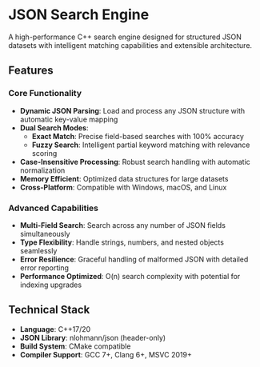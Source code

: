 # JSON Search Engine

A high-performance C++ search engine designed for structured JSON datasets with intelligent matching capabilities and extensible architecture.

## Features

### Core Functionality
- **Dynamic JSON Parsing**: Load and process any JSON structure with automatic key-value mapping
- **Dual Search Modes**: 
  - **Exact Match**: Precise field-based searches with 100% accuracy
  - **Fuzzy Search**: Intelligent partial keyword matching with relevance scoring
- **Case-Insensitive Processing**: Robust search handling with automatic normalization
- **Memory Efficient**: Optimized data structures for large datasets
- **Cross-Platform**: Compatible with Windows, macOS, and Linux

### Advanced Capabilities
- **Multi-Field Search**: Search across any number of JSON fields simultaneously
- **Type Flexibility**: Handle strings, numbers, and nested objects seamlessly
- **Error Resilience**: Graceful handling of malformed JSON with detailed error reporting
- **Performance Optimized**: O(n) search complexity with potential for indexing upgrades

##  Technical Stack

- **Language**: C++17/20
- **JSON Library**: nlohmann/json (header-only)
- **Build System**: CMake compatible
- **Compiler Support**: GCC 7+, Clang 6+, MSVC 2019+

